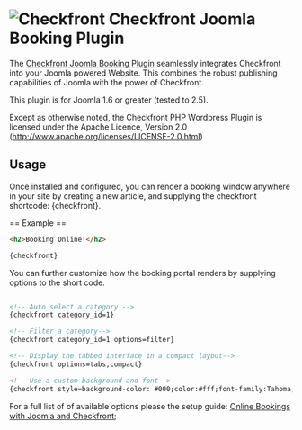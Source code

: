 ![Checkfront](https://media.checkfront.com/images/brand/Checkfront-Logo-Tag-60.png)
Checkfront Joomla Booking Plugin
==========================

The [Checkfront Joomla Booking Plugin](http://www.checkfront.com/joomla/) seamlessly 
integrates Checkfront into your Joomla powered Website.  This combines the robust publishing capabilities
of Joomla with the power of Checkfront.

This plugin is for Joomla 1.6 or greater (tested to 2.5).  

Except as otherwise noted, the Checkfront PHP Wordpress Plugin is licensed under the Apache Licence, Version 2.0
(http://www.apache.org/licenses/LICENSE-2.0.html)

Usage
-----

Once installed and configured, you can render a booking window anywhere in your site by creating a new article, and 
supplying the checkfront shortcode: {checkfront}. 

== Example ==


```html
<h2>Booking Online!</h2>

{checkfront}
```

You can further customize how the booking portal renders by supplying options to the short code.

```html

<!-- Auto select a category -->
{checkfront category_id=1}

<!-- Filter a category-->
{checkfront category_id=1 options=filter}

<!-- Display the tabbed interface in a compact layout-->
{checkfront options=tabs,compact}

<!-- Use a custom background and font-->
{checkfront style=background-color: #000;color:#fff;font-family:Tahoma; width:800}
```
For a full list of of available options please the setup guide: [Online Bookings with Joomla and Checkfront](http://www.checkfront.com/joomla/);

